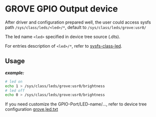 GROVE GPIO Output device
========================

  After driver and configuration prepared well,
  the user could access sysfs path ```/sys/class/leds/<led>/*```,
  default to ```/sys/class/leds/grove:usr0/```

  The led name `<led>` specified in device tree source (.dts).

  For entries description of `<led>/*`, refer to
  [sysfs-class-led](https://github.com/raspberrypi/linux/blob/rpi-4.14.y/Documentation/ABI/testing/sysfs-class-led).

Usage
-----

***example:***

  ```bash
  # led on
  echo 1 > /sys/class/leds/grove:usr0/brightness
  # led off
  echo 0 > /sys/class/leds/grove:usr0/brightness
  ```

  If you need customize the GPIO-Port/LED-name/..., refer to device tree configuration
  [grove,led.txt](../../doc/devicetree/bindings/grove,led.txt)

